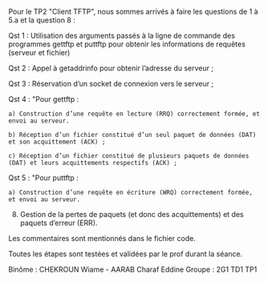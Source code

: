 Pour le TP2 "Client TFTP", nous sommes arrivés à faire les questions de 1 à 5.a et la question 8 :

Qst 1 : Utilisation des arguments passés à la ligne de commande des programmes gettftp et puttftp pour obtenir les informations de requêtes (serveur et fichier)

Qst 2 : Appel à getaddrinfo pour obtenir l’adresse du serveur ;

Qst 3 : Réservation d’un socket de connexion vers le serveur ;

Qst 4 : "Pour gettftp :

	a) Construction d’une requête en lecture (RRQ) correctement formée, et envoi au serveur.

	b) Réception d’un fichier constitué d’un seul paquet de données (DAT) et son acquittement (ACK) ;

	c) Réception d’un fichier constitué de plusieurs paquets de données (DAT) et leurs acquittements respectifs (ACK) ;

Qst 5 : "Pour puttftp :

	a) Construction d’une requête en écriture (WRQ) correctement formée, et envoi au serveur.

8. Gestion de la pertes de paquets (et donc des acquittements) et des paquets d’erreur
(ERR).

Les commentaires sont mentionnés dans le fichier code.

Toutes les étapes sont testées et validées par le prof durant la séance.

Binôme : CHEKROUN Wiame - AARAB Charaf Eddine Groupe : 2G1 TD1 TP1
